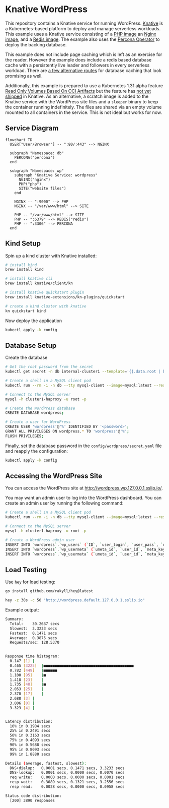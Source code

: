 # Knative WordPress

This repository contains a Knative service for running WordPress. [Knative](https://knative.dev/) is a Kubernetes-based platform to deploy and manage serverless workloads. This example uses a Knative service consisting of a [PHP image](https://hub.docker.com/_/wordpress) an [Nginx image](https://hub.docker.com/_/nginx), and a [Redis image](https://hub.docker.com/_/redis). The example also uses the [Percona Operator](https://docs.percona.com/percona-operator-for-mysql/pxc/kubectl.html) to deploy the backing database.

This example does not include page caching which is left as an exercise for the reader. However the example does include a redis based database cache with a persistently live leader and followers in every serverless workload. There are [a few alternative routes](docs/notes-on-database-cache.md) for database caching that look promising as well.

Additionally, this example is prepared to use a Kubernetes 1.31 alpha feature [Read Only Volumes Based On OCI Artifacts](https://kubernetes.io/blog/2024/08/16/kubernetes-1-31-image-volume-source/) but the feature has [not yet shipped](https://github.com/knative/serving/pull/15878) in Knative. As an alternative, a scratch image is added to the Knative service with the WordPress site files and a `sleeper` binary to keep the container running indefinitely. The files are shared via an empty volume mounted to all containers in the service. This is not ideal but works for now.

## Service Diagram

```mermaid
flowchart TD
  USER["User/Browser"] -- ":80/:443" --> NGINX

  subgraph "Namespace: db"
    PERCONA("percona")
  end

  subgraph "Namespace: wp"
    subgraph "Knative Service: wordpress"
      NGINX("nginx")
      PHP("php")
      SITE("website files")
    end

    NGINX -- ":9000" --> PHP
    NGINX -- "/var/www/html" --> SITE

    PHP -- "/var/www/html" --> SITE
    PHP -- ":6379" --> REDIS("redis")
    PHP -- ":3306" --> PERCONA
  end
```

## Kind Setup

Spin up a kind cluster with Knative installed:

```sh
# install kind
brew install kind

# install knative cli
brew install knative/client/kn

# install knative quickstart plugin
brew install knative-extensions/kn-plugins/quickstart

# create a kind cluster with knative
kn quickstart kind
```

Now deploy the application
```sh
kubectl apply -k config
```

## Database Setup

Create the database

```sh
# Get the root password from the secret
kubectl get secret -n db internal-cluster1 --template='{{.data.root | base64decode}}{{"\n"}}'

# Create a shell in a MySQL client pod
kubectl run --rm -i -n db --tty mysql-client --image=mysql:latest --restart=Never -- bash -il

# Connect to the MySQL server
mysql -h cluster1-haproxy -u root -p

# Create the WordPress database
CREATE DATABASE wordpress;

# Create a user for WordPress
CREATE USER 'wordpress'@'%' IDENTIFIED BY '<password>';
GRANT ALL PRIVILEGES ON wordpress.* TO 'wordpress'@'%';
FLUSH PRIVILEGES;
```

Finally, set the database password in the `config/wordpress/secret.yaml` file and reapply the configuration:

```sh
kubectl apply -k config
```

## Accessing the WordPress Site

You can access the WordPress site at http://wordpress.wp.127.0.0.1.sslip.io/.

You may want an admin user to log into the WordPress dashboard. You can create an admin user by running the following command:

```sh
# Create a shell in a MySQL client pod
kubectl run --rm -i -n db --tty mysql-client --image=mysql:latest --restart=Never -- bash -il

# Connect to the MySQL server
mysql -h cluster1-haproxy -u root -p

# Create a WordPress admin user
INSERT INTO `wordpress`.`wp_users` (`ID`, `user_login`, `user_pass`, `user_nicename`, `user_email`, `user_url`, `user_registered`, `user_activation_key`, `user_status`, `display_name`) VALUES ('3', 'test', MD5('test'), 'Test User', 'test@n8.gay', '', '2025-07-06 00:00:00', '', '0', 'Test User');
INSERT INTO `wordpress`.`wp_usermeta` (`umeta_id`, `user_id`, `meta_key`, `meta_value`) VALUES (NULL, '3', 'wp_capabilities', 'a:1:{s:13:"administrator";s:1:"1";}');
INSERT INTO `wordpress`.`wp_usermeta` (`umeta_id`, `user_id`, `meta_key`, `meta_value`) VALUES (NULL, '3', 'wp_user_level', '10');
```

## Load Testing

Use `hey` for load testing:

```sh
go install github.com/rakyll/hey@latest
```

```sh
hey -z 30s -c 50 "http://wordpress.default.127.0.0.1.sslip.io"
```

Example output:
```sh
Summary:
  Total:	30.2637 secs
  Slowest:	3.3233 secs
  Fastest:	0.1471 secs
  Average:	0.3875 secs
  Requests/sec:	128.5370
  

Response time histogram:
  0.147 [1]	|
  0.465 [3225]	|■■■■■■■■■■■■■■■■■■■■■■■■■■■■■■■■■■■■■■■■
  0.782 [449]	|■■■■■■
  1.100 [95]	|■
  1.418 [23]	|
  1.735 [48]	|■
  2.053 [25]	|
  2.370 [17]	|
  2.688 [3]	|
  3.006 [0]	|
  3.323 [4]	|


Latency distribution:
  10% in 0.1984 secs
  25% in 0.2491 secs
  50% in 0.3163 secs
  75% in 0.4093 secs
  90% in 0.5688 secs
  95% in 0.8093 secs
  99% in 1.8880 secs

Details (average, fastest, slowest):
  DNS+dialup:	0.0001 secs, 0.1471 secs, 3.3233 secs
  DNS-lookup:	0.0001 secs, 0.0000 secs, 0.0070 secs
  req write:	0.0000 secs, 0.0000 secs, 0.0001 secs
  resp wait:	0.3089 secs, 0.1321 secs, 3.2556 secs
  resp read:	0.0028 secs, 0.0000 secs, 0.0958 secs

Status code distribution:
  [200]	3890 responses
```

